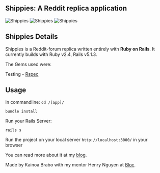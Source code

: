 ## Shippies: A Reddit replica application

![Shippies](https://github.com/kaibrabo/bloccit/blob/master/app/assets/images/Screen%20Shot%202017-09-17%20at%2000.19.14.png)
![Shippies](https://github.com/kaibrabo/bloccit/blob/master/app/assets/images/Screen%20Shot%202017-09-17%20at%2000.19.24.png)
![Shippies](https://github.com/kaibrabo/bloccit/blob/master/app/assets/images/Screen%20Shot%202017-09-17%20at%2000.19.39.png)

## Shippies Details

Shippies is a Reddit-forum replica written entirely with **Ruby on Rails**. It currently builds with Ruby v2.4, Rails v5.1.3.

The Gems used were:

Testing - [Rspec](https://github.com/rspec/rspec-rails)

## Usage
In commandline:
`cd /[app]/`

`bundle install`

Run your Rails Server:

`rails s`

Run the project on  your local server 
`http://localhost:3000/` 
in your browser


  You can read more about it at my [blog](http://kaibrabo.com).

 Made by Kainoa Brabo with my mentor Henry Nguyen at [Bloc](http://bloc.io).
